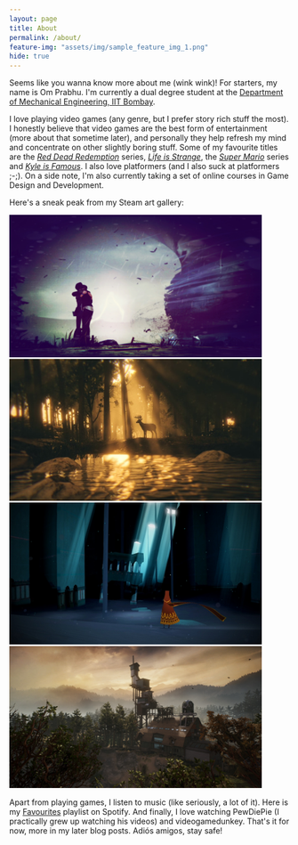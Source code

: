 ```yaml
---
layout: page
title: About  
permalink: /about/
feature-img: "assets/img/sample_feature_img_1.png"
hide: true
---
```


Seems like you wanna know more about me (wink wink)! For starters, my name is Om Prabhu. I'm currently a dual degree student at the <a href="https://www.me.iitb.ac.in/">Department of Mechanical Engineering, IIT Bombay</a>.

I love playing video games (any genre, but I prefer story rich stuff the most). I honestly believe that video games are the best form of entertainment (more about that sometime later), and personally they help refresh my mind and concentrate on other slightly boring stuff. Some of my favourite titles are the <a href="https://en.wikipedia.org/wiki/Red_Dead_Redemption"><i>Red Dead Redemption</i></a> series, <a href="https://square-enix-games.com/en_US/games/life-is-strange"><i>Life is Strange</i></a>, the <a href="https://en.wikipedia.org/wiki/Super_Mario"><i>Super Mario</i></a> series and <a href="https://ducky-dev.itch.io/kyle-is-famous"><i>Kyle is Famous</i></a>. I also love platformers (and I also suck at platformers ;-;). On a side note, I'm also currently taking a set of online courses in Game Design and Development.

Here's a sneak peak from my Steam art gallery:

<img src="/assets/img/lis_finalchoice.jpg" alt="Life is Strange" width="454">
<img src="/assets/img/deer.jpg" alt="Red Dead Redemption 2" width="454">
<img src="/assets/img/journey.jpg" alt="Journey" width="454">
<img src="/assets/img/house.jpg" alt="What Remains of Edith Finch" width="454">

Apart from playing games, I listen to music (like seriously, a lot of it). Here is my [Favourites](https://open.spotify.com/playlist/71jTfHYeJXhq0u1iFzOzkI?si=SnhE73jDTbCbBvR3R2hOOg) playlist on Spotify. And finally, I love watching PewDiePie (I practically grew up watching his videos) and videogamedunkey. That's it for now, more in my later blog posts. Adiós amigos, stay safe!